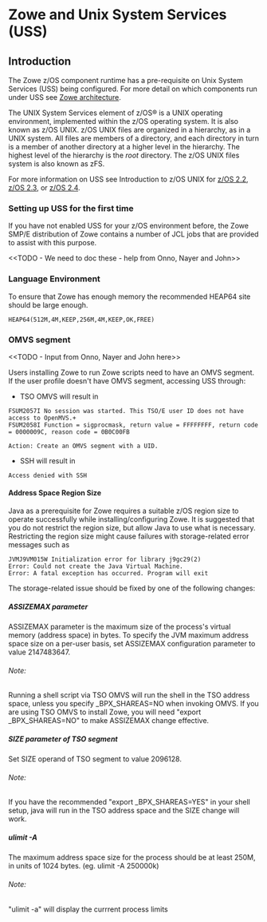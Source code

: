 # Zowe and Unix System Services (USS)

## Introduction

The Zowe z/OS component runtime has a pre-requisite on Unix System Services (USS) being configured.  For more detail on which components run under USS see [Zowe architecture](../getting-started/zowe-architecture.md).

The UNIX System Services element of z/OS® is a UNIX operating environment, implemented within the z/OS operating system. It is also known as z/OS UNIX. z/OS UNIX files are organized in a hierarchy, as in a UNIX system.  All files are members of a directory, and each directory in turn is a member of another directory at a higher level in the hierarchy. The highest level of the hierarchy is the *root* directory. The z/OS UNIX files system is also known as zFS.   

For more information on USS see Introduction to z/OS UNIX for [z/OS 2.2](https://www.ibm.com/support/knowledgecenter/SSLTBW_2.2.0/com.ibm.zos.v2r2.bpxb200/int.htm), [z/OS 2.3](https://www.ibm.com/support/knowledgecenter/SSLTBW_2.3.0/com.ibm.zos.v2r3.bpxb200/int.htm), or [z/OS 2.4](https://www.ibm.com/support/knowledgecenter/SSLTBW_2.4.0/com.ibm.zos.v2r4.bpxb200/int.htm).  

### Setting up USS for the first time

If you have not enabled USS for your z/OS environment before, the Zowe SMP/E distribution of Zowe contains a number of JCL jobs that are provided to assist with this purpose.  

<<TODO - We need to doc these - help from Onno, Nayer and John>>

### Language Environment

To ensure that Zowe has enough memory the recommended HEAP64 site should be large enough.
```
HEAP64(512M,4M,KEEP,256M,4M,KEEP,OK,FREE)
```

### OMVS segment

<<TODO - Input from Onno, Nayer and John here>>

Users installing Zowe to run Zowe scripts need to have an OMVS segment. If the user profile doesn't have OMVS segment, accessing USS through:
- TSO OMVS will result in
```
FSUM2057I No session was started. This TSO/E user ID does not have access to OpenMVS.+
FSUM2058I Function = sigprocmask, return value = FFFFFFFF, return code = 0000009C, reason code = 0B0C00FB

Action: Create an OMVS segment with a UID.
```
- SSH will result in
```
Access denied with SSH
```
#### Address Space Region Size

Java as a prerequisite for Zowe requires a suitable z/OS region size to operate successfully while installing/configuring Zowe. It is suggested that you do not restrict the region size, but allow Java to use what is necessary. Restricting the region size might cause failures with storage-related error messages such as
```
JVMJ9VM015W Initialization error for library j9gc29(2)
Error: Could not create the Java Virtual Machine.
Error: A fatal exception has occurred. Program will exit
```
The storage-related issue should be fixed by one of the following changes:
##### ASSIZEMAX parameter
ASSIZEMAX parameter is the maximum size of the process's virtual memory (address space) in bytes.
To specify the JVM maximum address space size on a per-user basis, set ASSIZEMAX configuration parameter to value 2147483647.
###### Note:
Running a shell script via TSO OMVS will run the shell in the TSO address space, unless you specify _BPX_SHAREAS=NO when invoking OMVS. If you are using TSO OMVS to install Zowe, you will need "export _BPX_SHAREAS=NO" to make ASSIZEMAX change effective.

##### SIZE parameter of TSO segment
Set SIZE operand of TSO segment to value 2096128.
###### Note:
If you have the recommended "export _BPX_SHAREAS=YES" in your shell setup, java will run in the TSO address space and the SIZE change will work.

##### ulimit -A 
The maximum address space size for the process should be at least 250M, in units of 1024 bytes. (eg. ulimit -A 250000k)
###### Note:
"ulimit -a" will display the currrent process limits
